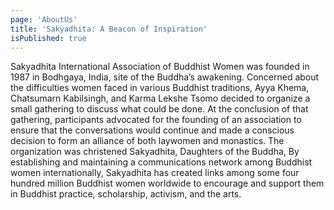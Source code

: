 ```yaml
---
page: 'AboutUs'
title: 'Sakyadhita: A Beacon of Inspiration'
isPublished: true
---
```


Sakyadhita International Association of Buddhist Women was founded in 1987 in Bodhgaya, India, site of the Buddha’s awakening. Concerned about the difficulties women faced in various Buddhist traditions, Ayya Khema, Chatsumarn Kabilsingh, and Karma Lekshe Tsomo decided to organize a small gathering to discuss what could be done. At the conclusion of that gathering, participants advocated for the founding of an association to ensure that the conversations would continue and made a conscious decision to form an alliance of both laywomen and monastics. The organization was christened Sakyadhita, Daughters of the Buddha, By establishing and maintaining a communications network among Buddhist women internationally, Sakyadhita has created links among some four hundred million Buddhist women worldwide to encourage and support them in Buddhist practice, scholarship, activism, and the arts.
